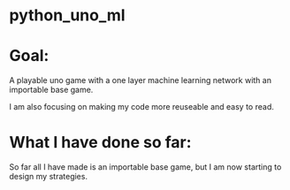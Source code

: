 # python_uno_ml
# Goal:
A playable uno game with a one layer machine learning network with an importable base game. 

I am also focusing on making my code more reuseable and easy to read.

# What I have done so far:
So far all I have made is an importable base game, but I am now starting to design my strategies.
